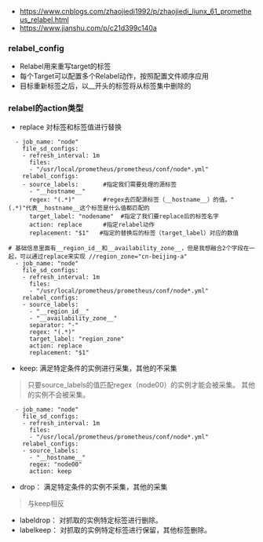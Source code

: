 * https://www.cnblogs.com/zhaojiedi1992/p/zhaojiedi_liunx_61_prometheus_relabel.html
* https://www.jianshu.com/p/c21d399c140a

### relabel_config
* Relabel用来重写target的标签
* 每个Target可以配置多个Relabel动作，按照配置文件顺序应用
* 目标重新标签之后，以__开头的标签将从标签集中删除的

### relabel的action类型
- replace 对标签和标签值进行替换
```
  - job_name: "node"
    file_sd_configs:
    - refresh_interval: 1m
      files:
      - "/usr/local/prometheus/prometheus/conf/node*.yml"
    relabel_configs:
    - source_labels:       #指定我们需要处理的源标签
      - "__hostname__"
      regex: "(.*)"        #regex去匹配源标签（__hostname__）的值，"(.*)"代表__hostname__这个标签是什么值都匹配的
      target_label: "nodename"  #指定了我们要replace后的标签名字
      action: replace      #指定relabel动作
      replacement: "$1"   #指定的替换后的标签（target_label）对应的数值
```
```
# 基础信息里面有__region_id__和__availability_zone__，但是我想融合2个字段在一起，可以通过replace来实现 //region_zone="cn-beijing-a"
  - job_name: "node"
    file_sd_configs:
    - refresh_interval: 1m
      files:
      - "/usr/local/prometheus/prometheus/conf/node*.yml"
    relabel_configs:
    - source_labels:
      - "__region_id__"
      - "__availability_zone__"
      separator: "-"
      regex: "(.*)"
      target_label: "region_zone"
      action: replace
      replacement: "$1"
```

- keep: 满足特定条件的实例进行采集，其他的不采集
>只要source_labels的值匹配regex（node00）的实例才能会被采集。 其他的实例不会被采集。
```
  - job_name: "node"
    file_sd_configs:
    - refresh_interval: 1m
      files: 
      - "/usr/local/prometheus/prometheus/conf/node*.yml"
    relabel_configs:
    - source_labels:
      - "__hostname__"
      regex: "node00"
      action: keep  
```
- drop： 满足特定条件的实例不采集，其他的采集
>与keep相反

- labeldrop： 对抓取的实例特定标签进行删除。
- labelkeep：  对抓取的实例特定标签进行保留，其他标签删除。